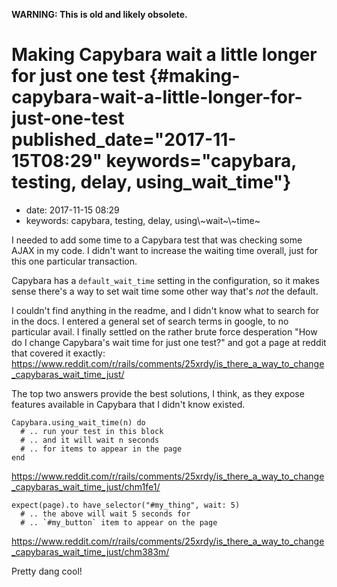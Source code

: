 **WARNING: This is old and likely obsolete.**

Making Capybara wait a little longer for just one test {#making-capybara-wait-a-little-longer-for-just-one-test published_date="2017-11-15T08:29" keywords="capybara, testing, delay, using\_wait\_time"}
======================================================

-   date: 2017-11-15 08:29
-   keywords: capybara, testing, delay, using\\~wait~\\~time~

I needed to add some time to a Capybara test that was checking some AJAX in my code. I didn\'t want to increase the waiting time overall, just for this one particular transaction.

Capybara has a `default_wait_time` setting in the configuration, so it makes sense there\'s a way to set wait time some other way that\'s *not* the default.

I couldn\'t find anything in the readme, and I didn\'t know what to search for in the docs. I entered a general set of search terms in google, to no particular avail. I finally settled on the rather brute force desperation \"How do I change Capybara\'s wait time for just one test?\" and got a page at reddit that covered it exactly: <https://www.reddit.com/r/rails/comments/25xrdy/is_there_a_way_to_change_capybaras_wait_time_just/>

The top two answers provide the best solutions, I think, as they expose features available in Capybara that I didn\'t know existed.

``` {.ruby}
Capybara.using_wait_time(n) do
  # .. run your test in this block
  # .. and it will wait n seconds
  # .. for items to appear in the page
end
```

<https://www.reddit.com/r/rails/comments/25xrdy/is_there_a_way_to_change_capybaras_wait_time_just/chm1fe1/>

``` {.ruby}
expect(page).to have_selector("#my_thing", wait: 5)
  # .. the above will wait 5 seconds for
  # .. `#my_button` item to appear on the page
```

<https://www.reddit.com/r/rails/comments/25xrdy/is_there_a_way_to_change_capybaras_wait_time_just/chm383m/>

Pretty dang cool!
